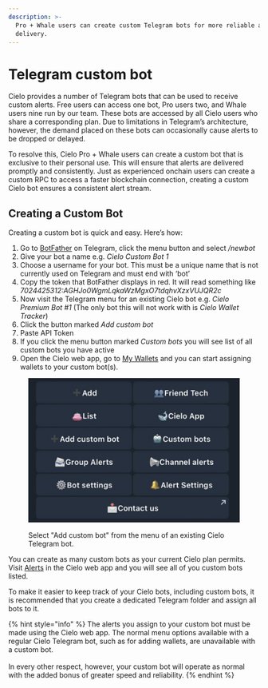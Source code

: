 ```yaml
---
description: >-
  Pro + Whale users can create custom Telegram bots for more reliable alert
  delivery.
---
```


# Telegram custom bot

Cielo provides a number of Telegram bots that can be used to receive custom alerts. Free users can access one bot, Pro users two, and Whale users nine run by our team. These bots are accessed by all Cielo users who share a corresponding plan. Due to limitations in Telegram’s architecture, however, the demand placed on these bots can occasionally cause alerts to be dropped or delayed.

To resolve this, Cielo Pro + Whale users can create a custom bot that is exclusive to their personal use. This will ensure that alerts are delivered promptly and consistently. Just as experienced onchain users can create a custom RPC to access a faster blockchain connection, creating a custom Cielo bot ensures a consistent alert stream.

## Creating a Custom Bot <a href="#creating-a-custom-bot" id="creating-a-custom-bot"></a>

Creating a custom bot is quick and easy. Here’s how:

1. Go to [BotFather](https://t.me/BotFather) on Telegram, click the menu button and select _/newbot_
2. Give your bot a name e.g. _Cielo Custom Bot 1_
3. Choose a username for your bot. This must be a unique name that is not currently used on Telegram and must end with ‘bot’
4. Copy the token that BotFather displays in red. It will read something like _7024425312:AGHJo0WgmLqkaWzMgxO7tdqhvXzxVUJQR2c_
5. Now visit the Telegram menu for an existing Cielo bot e.g. _Cielo Premium Bot #1_ (The only bot this will not work with is _Cielo Wallet Tracker_)
6. Click the button marked _Add custom bot_
7. Paste API Token
8. If you click the menu button marked _Custom bots_ you will see list of all custom bots you have active
9. Open the Cielo web app, go to [My Wallets](https://app.cielo.finance/my-wallets) and you can start assigning wallets to your custom bot(s).

<figure><img src="../.gitbook/assets/Screenshot 2024-06-26 at 14.45.59.png" alt=""><figcaption><p>Select "Add custom bot" from the menu of an existing Cielo Telegram bot.</p></figcaption></figure>

You can create as many custom bots as your current Cielo plan permits. Visit [Alerts](https://app.cielo.finance/settings/alerts) in the Cielo web app and you will see all of you custom bots listed.

To make it easier to keep track of your Cielo bots, including custom bots, it is recommended that you create a dedicated Telegram folder and assign all bots to it.



{% hint style="info" %}
The alerts you assign to your custom bot must be made using the Cielo web app. The normal menu options available with a regular Cielo Telegram bot, such as for adding wallets, are unavailable with a custom bot.\
\
In every other respect, however, your custom bot will operate as normal with the added bonus of greater speed and reliability.
{% endhint %}

